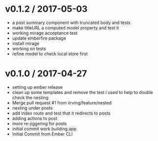 
v0.1.2 / 2017-05-03
==================

  * a post summary component with truncated body and tests
  * make titleURL a computed model property and test it
  * working mirage acceptance test
  * update emberfire package
  * install mirage
  * working on tests
  * refine model to check local store first

  v0.1.0 / 2017-04-27
===================

* setting up ember release
* clean up some templates and remove the test i used to help to double check the nesting
* Merge pull request #1 from iirving/feature/nested
* nesting under posts
* add index route and test that it redirects to posts
* adding actions to post
* more re-jiggering for posts
* initial commit work building app
* Initial Commit from Ember CLI
